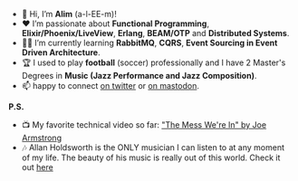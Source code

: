 - 👋 Hi, I’m **Alim** (a-l-EE-m)!
- :heart: I’m passionate about **Functional Programming**, **Elixir/Phoenix/LiveView**, **Erlang**, **BEAM/OTP** and **Distributed Systems**.
- :student: I’m currently learning **RabbitMQ**, **CQRS**, **Event Sourcing in Event Driven Architecture**.
- :trophy: I used to play **football** (soccer) professionally and I have 2 Master's Degrees in **Music (Jazz Performance and Jazz Composition)**.
- 📫 happy to connect [on twitter](https://twitter.com/alimnastaev) or <a rel="nofollow me" href="https://genserver.social/alimnastaev">on mastodon</a>.

**P.S.**
- :tv: My favorite technical video so far: ["The Mess We're In" by Joe Armstrong](https://www.youtube.com/watch?v=lKXe3HUG2l4)
- :notes: Allan Holdsworth is the ONLY musician I can listen to at any moment of my life. The beauty of his music is really out of this world. Check it out [here](https://www.youtube.com/watch?v=cghYdPmHuoA&list=OLAK5uy_kC7Fs-HuK8mPBWO7LCharCVGOXTRO6yPE)
